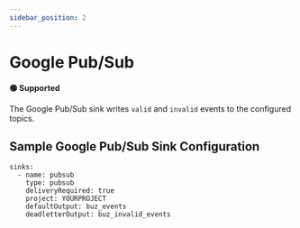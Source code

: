 ```yaml
---
sidebar_position: 2
---
```


# Google Pub/Sub

**🟢 Supported**


The Google Pub/Sub sink writes `valid` and `invalid` events to the configured topics.


## Sample Google Pub/Sub Sink Configuration

```
sinks:
  - name: pubsub
    type: pubsub
    deliveryRequired: true
    project: YOURPROJECT
    defaultOutput: buz_events
    deadletterOutput: buz_invalid_events
```

